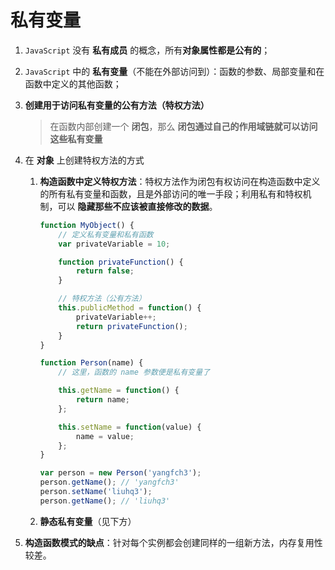 # 私有变量
1. `JavaScript` 没有 **私有成员** 的概念，所有**对象属性都是公有的**；

2. `JavaScript` 中的 **私有变量**（不能在外部访问到）：函数的参数、局部变量和在函数中定义的其他函数；

3. **创建用于访问私有变量的公有方法（特权方法）**
    > 在函数内部创建一个 **闭包**，那么 **闭包通过自己的作用域链就可以访问这些私有变量**

4. 在 **对象** 上创建特权方法的方式
    1. **构造函数中定义特权方法**：特权方法作为闭包有权访问在构造函数中定义的所有私有变量和函数，且是外部访问的唯一手段；利用私有和特权机制，可以 **隐藏那些不应该被直接修改的数据**。
        ```javascript
        function MyObject() {
            // 定义私有变量和私有函数
            var privateVariable = 10;

            function privateFunction() {
                return false;
            }

            // 特权方法（公有方法）
            this.publicMethod = function() {
                privateVariable++;
                return privateFunction();
            }
        }
        ```
        ```javascript
        function Person(name) {
            // 这里，函数的 name 参数便是私有变量了

            this.getName = function() {
                return name;
            };

            this.setName = function(value) {
                name = value;
            };
        }

        var person = new Person('yangfch3');
        person.getName(); // 'yangfch3'
        person.setName('liuhq3');
        person.getName(); // 'liuhq3'
        ```
    2. **静态私有变量**（见下方）

5. **构造函数模式的缺点**：针对每个实例都会创建同样的一组新方法，内存复用性较差。


